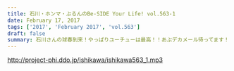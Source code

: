 ```yaml
---
title: 石川・ホンマ・ぶるんのBe-SIDE Your Life! vol.563-1
date: February 17, 2017
tags: ['2017', 'February 2017', 'vol.563']
draft: false
summary: 石川さんの球春到来！やっぱりユーチューは最高！！あぶデカメール待ってます！SAITO
---
```


http://project-phi.ddo.jp/ishikawa/ishikawa563_1.mp3